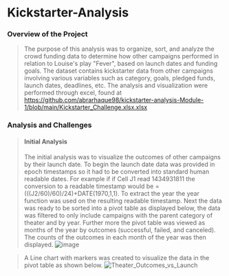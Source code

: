 # Kickstarter-Analysis
### Overview of the Project

>The purpose of this analysis was to organize, sort, and analyze the crowd funding data to determine how other campaigns performed in relation to Louise's play "Fever", based on launch dates and funding goals. The dataset contains kickstarter data from other campaigns involving various variables such as category, goals, pledged funds, launch dates, deadlines, etc. The analysis and visualization were performed through excel, found at https://github.com/abrarhaque98/kickstarter-analysis-Module-1/blob/main/Kickstarter_Challenge.xlsx.xlsx

### Analysis and Challenges

> #### **Initial Analysis**
> The initial analysis was to visualize the outcomes of other campaigns by their launch date. To begin the launch date data was provided in epoch timestamps so it had to be converted into standard human readable dates. For example if if Cell J1 read 1434931811 the conversion to a readable timestamp would be =(((J2/60)/60)/24)+DATE(1970,1,1). To extract the year the year function was used on the resulting readable timestamp. 
> Next the data was ready to be sorted into a pivot table as displayed below, the data was filtered to only include campaigns with the parent category of theater and by year. Further more the pivot table was viewed as months of the year by outcomes (successful, failed, and canceled). The counts of the outcomes in each month of the year was then displayed.
![image](https://user-images.githubusercontent.com/85713568/131398225-78ccb86c-33ec-4e1f-a319-f8876ff4562b.png)

> A Line chart with markers was created to visualize the data in the pivot table as shown below. 
> ![Theater_Outcomes_vs_Launch](https://user-images.githubusercontent.com/85713568/131399752-e87a1d78-a468-45c3-b36c-d7f9f00fafb4.png)


